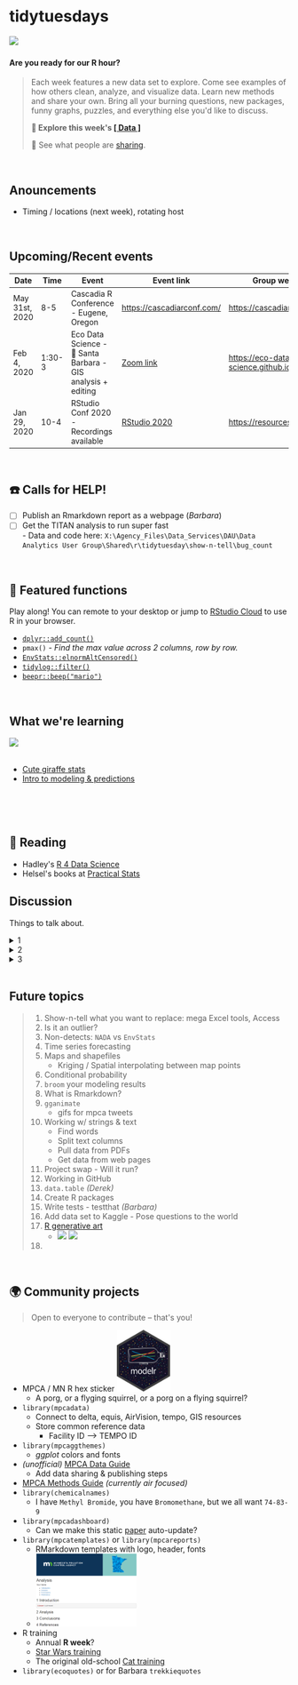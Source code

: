 # tidytuesdays

![](https://cdn-images.threadless.com/threadless-shop/products/5979/1272x920design_01.jpg?w=200&h=200)

#### Are you ready for our R hour?

> Each week features a new data set to explore. Come see examples of how others clean, analyze, and visualize data. Learn new methods and share your own. Bring all your burning questions, new packages, funny graphs, puzzles, and everything else you'd like to discuss. 
> 
> **:rocket: Explore this week's [[ Data ]](https://github.com/rfordatascience/tidytuesday#datasets)**
> 
> :eyes: See what people are [sharing](https://twitter.com/hashtag/TidyTuesday).

<br>

## Anouncements

- Timing / locations (next week), rotating host

<br>

## Upcoming/Recent events

| Date | Time | Event  | Event link | Group webpage |  
| --- | --- | --- | --- | --- |
| May 31st, 2020 | 8-5 | Cascadia R Conference - Eugene, Oregon | https://cascadiarconf.com/ | https://cascadiarconf.com/  | 
| Feb 4, 2020 | 1:30-3 | Eco Data Science - :santa: Santa Barbara - GIS analysis + editing | [Zoom link](https://ucsb.zoom.us/j/390601568) | https://eco-data-science.github.io/  |    
| Jan 29, 2020 | 10-4  |  RStudio Conf 2020 - Recordings available | [RStudio 2020](https://resources.rstudio.com/rstudio-conf-2020)  |   https://resources.rstudio.com   |


<br>


## :phone: Calls for **HELP!**

- [ ]  Publish an Rmarkdown report as a webpage (*Barbara*)
- [ ]  Get the TITAN analysis to run super fast  
       - Data and code here: `X:\Agency_Files\Data_Services\DAU\Data Analytics User Group\Shared\r\tidytuesday\show-n-tell\bug_count`

<br>


## :hatching_chick: Featured functions

Play along! You can remote to your desktop or jump to [RStudio Cloud](https://rstudio.cloud/) to use R in your browser.

- [`dplyr::add_count()`](https://github.com/MPCA-data/tidytuesdays/blob/master/featured_functions.md#counting-is-easy-with-add_count)
- `pmax()` - _Find the max value across 2 columns, row by row._
- [`EnvStats::elnormAltCensored()`](https://github.com/MPCA-data/tidytuesdays/blob/master/show-n-tell/non-detects/EnvStats%20Tutorial.md) 
- [`tidylog::filter()`](https://github.com/MPCA-data/tidytuesdays/blob/master/featured_functions.md#librarytidylog)
- [`beepr::beep("mario")`](https://github.com/MPCA-data/tidytuesdays/blob/master/featured_functions.md#beep-beepnotes)

<br>


## What we're learning

<a href="https://tinystats.github.io/teacups-giraffes-and-statistics/01_introToR.html"><img src="https://tinystats.github.io/teacups-giraffes-and-statistics/images/Landing_page/singleGiraffe-clickme-hover.jpg" width="11%" align="left" /></a>
<br><br>

- [Cute giraffe stats](https://tinystats.github.io/teacups-giraffes-and-statistics/01_introToR.html)
- [Intro to modeling & predictions](https://supervised-ml-course.netlify.com/chapter1)

<br><br><br>

## :book: Reading

- Hadley's [R 4 Data Science](https://r4ds.had.co.nz/)
- Helsel's books at [Practical Stats](http://www.practicalstats.com/info2use/books.html)


## Discussion

Things to talk about.

<details>
<summary> 1 </summary>
    
> How do we approach reproducibility, collaboration and communication about data?

</details>

<details>
<summary> 2 </summary>

> What would a team workflow using open data science tools look like? How do we get there?

</details>

<details>
<summary> 3 </summary>
    
> How do we store and share our methods and code? Do your analyses have versions?

</details>

<br>


## Future topics

> 1. Show-n-tell what you want to replace: mega Excel tools, Access
> 1. Is it an outlier?
> 1. Non-detects: `NADA` vs `EnvStats` 
> 1. Time series forecasting 
> 1. Maps and shapefiles
>     - Kriging / Spatial interpolating between map points
> 1. Conditional probability
> 1. `broom` your modeling results
> 1. What is Rmarkdown?
> 1. `gganimate`
>     - gifs for mpca tweets
> 1. Working w/ strings & text
>     - Find words
>     - Split text columns
>     - Pull data from PDFs  
>     - Get data from web pages  
> 1. Project swap - Will it run?
> 1. Working in GitHub
> 1. `data.table` *(Derek)*
> 1. Create R packages
> 1. Write tests - testthat *(Barbara)*
> 1. Add data set to Kaggle - Pose questions to the world
> 1. [R generative art](https://www.data-imaginist.com/art)
>    - <img src="https://d33wubrfki0l68.cloudfront.net/68c4238194b9e2a403f144836aeb0dd8dec6cec8/51cfa/art/005_genesis/genesis4563_hu094ca1b1a2a99a63b276daf95703c5da_1678978_500x500_fill_box_center_2.png" width="25%"/> <img src="https://d33wubrfki0l68.cloudfront.net/d2690abfd68ec3d3abd3a0d84d79b2ff449f7aac/e0f3d/art/005_genesis/genesis9458_hu00b8f3fe8c7f8351b6b4597d079006d8_4379029_500x500_fill_box_center_2.png" width="25%"/> 
> 1.

<br>


## :earth_africa: Community projects

> Open to everyone to contribute – that's you!

- MPCA / MN R hex sticker <img src="https://raw.githubusercontent.com/rstudio/hex-stickers/master/PNG/modelr.png" width="20%"> 
    - A porg, or a flyging squirrel, or a porg on a flying squirrel?
- `library(mpcadata)`
    - Connect to delta, equis, AirVision, tempo, GIS resources
    - Store common reference data
        - Facility ID --> TEMPO ID    
- `library(mpcaggthemes)`
    - _ggplot_ colors and fonts
- _(unofficial)_ [MPCA Data Guide](https://mpca-data.github.io/Data-Guide/)
    - Add data sharing & publishing steps
- [MPCA Methods Guide](https://mpca-air.github.io/air-methods/) _(currently air focused)_ 
- `library(chemicalnames)`
    - I have `Methyl Bromide`, you have `Bromomethane`, but we all want `74-83-9`
- `library(mpcadashboard)`
    - Can we make this static [paper](https://www.pca.state.mn.us/about-mpca/dashboard-environmental-and-performance-measures) auto-update?
- `library(mpcatemplates)` or `library(mpcareports)`
    - RMarkdown templates with logo, header, fonts
    - <img src="images/mpca_template.png" width="40%"> 
- R training
    - Annual __R week__?
    - [Star Wars training](https://itep-r.netlify.com/)
    - The original old-school [Cat training](https://mpca-air.github.io/RCamp/)
- `library(ecoquotes)` or for Barbara `trekkiequotes`

<br>
